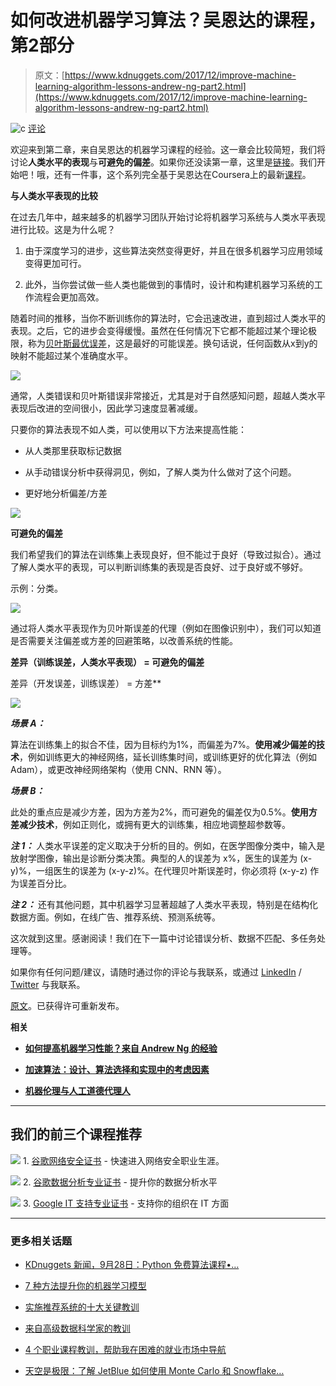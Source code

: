 # 如何改进机器学习算法？吴恩达的课程，第2部分

> 原文：[https://www.kdnuggets.com/2017/12/improve-machine-learning-algorithm-lessons-andrew-ng-part2.html](https://www.kdnuggets.com/2017/12/improve-machine-learning-algorithm-lessons-andrew-ng-part2.html)

![c](../Images/3d9c022da2d331bb56691a9617b91b90.png) [评论](/2017/12/improve-machine-learning-algorithm-lessons-andrew-ng-part2.html/#comments)

欢迎来到第二章，来自吴恩达的机器学习课程的经验。这一章会比较简短，我们将讨论**人类水平的表现**与**可避免的偏差**。如果你还没读第一章，这里是[链接](https://towardsdatascience.com/how-to-improve-my-ml-algorithm-lessons-from-andrew-ngs-experience-i-551ca1a32634)。我们开始吧！哦，还有一件事，这个系列完全基于吴恩达在Coursera上的最新[课程](https://www.coursera.org/learn/machine-learning-projects/home/welcome)。

**与人类水平表现的比较**

在过去几年中，越来越多的机器学习团队开始讨论将机器学习系统与人类水平表现进行比较。这是为什么呢？

1.  由于深度学习的进步，这些算法突然变得更好，并且在很多机器学习应用领域变得更加可行。

1.  此外，当你尝试做一些人类也能做到的事情时，设计和构建机器学习系统的工作流程会更加高效。

随着时间的推移，当你不断训练你的算法时，它会迅速改进，直到超过人类水平的表现。之后，它的进步会变得缓慢。虽然在任何情况下它都不能超过某个理论极限，称为[贝叶斯最优误差](https://en.wikipedia.org/wiki/Bayes_error_rate)，这是最好的可能误差。换句话说，任何函数从x到y的映射不能超过某个准确度水平。

![](../Images/c18fa0b462b1e509fb2eedc8bd7391c5.png)

通常，人类错误和贝叶斯错误非常接近，尤其是对于自然感知问题，超越人类水平表现后改进的空间很小，因此学习速度显著减缓。

只要你的算法表现不如人类，可以使用以下方法来提高性能：

+   从人类那里获取标记数据

+   从手动错误分析中获得洞见，例如，了解人类为什么做对了这个问题。

+   更好地分析偏差/方差

![](../Images/721cf3d280a335074302e0a041552a44.png)

**可避免的偏差**

我们希望我们的算法在训练集上表现良好，但不能过于良好（导致过拟合）。通过了解人类水平的表现，可以判断训练集的表现是否良好、过于良好或不够好。

示例：分类。

![](../Images/9565e3ba027d168aea9993f4a2a61424.png)

通过将人类水平表现作为贝叶斯误差的代理（例如在图像识别中），我们可以知道是否需要关注偏差或方差的回避策略，以改善系统的性能。

**差异（训练误差，人类水平表现） = 可避免的偏差**

差异（开发误差，训练误差） = 方差**

![](../Images/6b59b2603bcfaad3669c9387cfadc69a.png)

***场景 A：***

算法在训练集上的拟合不佳，因为目标约为1%，而偏差为7%。**使用减少偏差的技术**，例如训练更大的神经网络，延长训练集时间，或训练更好的优化算法（例如 Adam），或更改神经网络架构（使用 CNN、RNN 等）。

***场景 B：***

此处的重点应是减少方差，因为方差为2%，而可避免的偏差仅为0.5%。**使用方差减少技术**，例如正则化，或拥有更大的训练集，相应地调整超参数等。

***注 1：*** 人类水平误差的定义取决于分析的目的。例如，在医学图像分类中，输入是放射学图像，输出是诊断分类决策。典型的人的误差为 x%，医生的误差为 (x-y)%，一组医生的误差为 (x-y-z)%。在代理贝叶斯误差时，你必须将 (x-y-z) 作为误差百分比。

***注 2：*** 还有其他问题，其中机器学习显著超越了人类水平表现，特别是在结构化数据方面。例如，在线广告、推荐系统、预测系统等。

这次就到这里。感谢阅读！我们在下一篇中讨论错误分析、数据不匹配、多任务处理等。

如果你有任何问题/建议，请随时通过你的评论与我联系，或通过 [LinkedIn](https://www.linkedin.com/in/kritikajalan/) / [Twitter](https://twitter.com/Kritika_Jalan) 与我联系。

[原文](https://towardsdatascience.com/how-to-improve-my-ml-algorithm-lessons-from-andrew-ngs-experience-ii-f66926926f88)。已获得许可重新发布。

**相关**

+   [**如何提高机器学习性能？来自 Andrew Ng 的经验**](https://www.kdnuggets.com/2017/12/improve-machine-learning-performance-lessons-andrew-ng.html)

+   [**加速算法：设计、算法选择和实现中的考虑因素**](https://www.kdnuggets.com/2017/12/accelerating-algorithms-design-choice-implementation.html)

+   [**机器伦理与人工道德代理人**](https://www.kdnuggets.com/2017/11/machine-ethics-artificial-moral-agents.html)

* * *

## 我们的前三个课程推荐

![](../Images/0244c01ba9267c002ef39d4907e0b8fb.png) 1\. [谷歌网络安全证书](https://www.kdnuggets.com/google-cybersecurity) - 快速进入网络安全职业生涯。

![](../Images/e225c49c3c91745821c8c0368bf04711.png) 2\. [谷歌数据分析专业证书](https://www.kdnuggets.com/google-data-analytics) - 提升你的数据分析水平

![](../Images/0244c01ba9267c002ef39d4907e0b8fb.png) 3\. [Google IT 支持专业证书](https://www.kdnuggets.com/google-itsupport) - 支持你的组织在 IT 方面

* * *

### 更多相关话题

+   [KDnuggets 新闻，9月28日：Python 免费算法课程•…](https://www.kdnuggets.com/2022/n38.html)

+   [7 种方法提升你的机器学习模型](https://www.kdnuggets.com/7-ways-to-improve-your-machine-learning-models)

+   [实施推荐系统的十大关键教训](https://www.kdnuggets.com/2022/07/ten-key-lessons-implementing-recommendation-systems-business.html)

+   [来自高级数据科学家的教训](https://www.kdnuggets.com/2022/09/lessons-senior-data-scientist.html)

+   [4 个职业课程教训，帮助我在困难的就业市场中导航](https://www.kdnuggets.com/2023/05/4-lessons-made-difference-navigating-current-job-market.html)

+   [天空是极限：了解 JetBlue 如何使用 Monte Carlo 和 Snowflake…](https://www.kdnuggets.com/2022/12/monte-carlo-jetblue-snowflake-build-trust-improve-model-accuracy.html)
